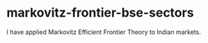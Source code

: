 # markovitz-frontier-bse-sectors
I have applied Markovitz Efficient Frontier Theory to Indian markets.
